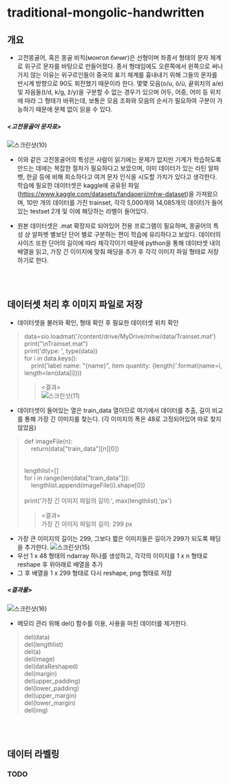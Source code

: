 # traditional-mongolic-handwritten

## 개요

* 고전몽골어, 혹은 몽골 비칙(монгол бичиг)은 선형이며 좌종서 형태의 문자 체계로 위구르 문자를 바탕으로 만들어졌다. 종서 형태임에도 오른쪽에서 왼쪽으로 써나가지 않는 이유는 위구르인들이 중국의 표기 체계를 흉내내기 위해 그들의 문자를 반시계 방향으로 90도 회전했기 때문이라 한다. 몇몇 모음(o/u, ö/ü, 끝위치의 a/e) 및 자음들(t/d, k/ɡ, ž/y)을 구분할 수 없는 경우가 있으며 어두, 어중, 어미 등 위치에 따라 그 형태가 바뀌는데, 보통은 모음 조화와 모음의 순서가 필요하여 구분이 가능하기 때문에 문제 없이 읽을 수 있다. 

##### <고전몽골어 문자표>
![스크린샷(10)](https://user-images.githubusercontent.com/101073973/204441403-a9382958-93e1-483a-b41d-9c212a5de501.png)


* 이와 같은 고전몽골어의 특성은 사람이 읽기에는 문제가 없지만 기계가 학습하도록 만드는 데에는 복잡한 절차가 필요하다고 보았으며, 이미 데이터가 있는 라틴 알파벳, 한글 등에 비해 희소하다고 여겨 문자 인식을 시도할 가치가 있다고 생각한다. 학습에 필요한 데이터셋은 kaggle에 공유된 파일(https://www.kaggle.com/datasets/fandaoerji/mhw-dataset)을 가져왔으며, 10만 개의 데이터를 가진 trainset, 각각 5,000개와 14,085개의 데이터가 들어있는 testset 2개 및 이에 해당하는 라벨이 들어있다.  

* 원본 데이터셋은 .mat 확장자로 되어있어 전용 프로그램이 필요하며, 몽골어의 특성 상 알파벳 별보단 단어 별로 구분하는 편이 학습에 유리하다고 보았다. 데이터의 사이즈 또한 단어의 길이에 따라 제각각이기 때문에 python을 통해 데이터셋 내의 배열을 읽고, 가장 긴 이미지에 맞춰 패딩을 추가 후 각각 이미지 파일 형태로 저장하기로 한다.
<br>
<br>

## 데이터셋 처리 후 이미지 파일로 저장

* 데이터셋을 불러와 확인, 형태 확인 후 필요한 데이터셋 위치 확인
> data=sio.loadmat('/content/drive/MyDrive/mhw/data/Trainset.mat')<br>
> print("\nTrainset.mat")<br>
> print('dtype: ', type(data))<br>
> for i in data.keys():<br>
> &nbsp;&nbsp;&nbsp;&nbsp;print('label name: "{name}", item quantity: {length}'.format(name=i, length=len(data[i])))<br>
>> <결과><br>
>>![스크린샷(11)](https://user-images.githubusercontent.com/101073973/204452058-d74170c1-c720-49a1-b04c-6f0898b32355.png)

* 데이터셋이 들어있는 열은 train_data 열이므로 여기에서 데이터를 추출, 길이 비교를 통해 가장 긴 이미지를 찾는다. (각 이미지의 폭은 48로 고정되어있어 따로 찾지 않았음)
> def imageFile(n):<br>
> &nbsp;&nbsp;&nbsp;&nbsp;return(data["train_data"][n][0])<br>
> <br>    
> lengthlist=[]<br>
> for i in range(len(data["train_data"])):<br>
> &nbsp;&nbsp;&nbsp;&nbsp;lengthlist.append(imageFile(i).shape[0])<br>
><br>
> print('가장 긴 이미지 파일의 길이:', max(lengthlist),'px')<br>
>> <결과><br>
>> 가장 긴 이미지 파일의 길이: 299 px<br>

* 가장 큰 이미지의 길이는 299, 그보다 짧은 이미지들은 길이가 299가 되도록 패딩을 추가한다.
![스크린샷(15)](https://user-images.githubusercontent.com/101073973/204447974-632a8e4c-6696-4780-81dd-72ee2c7745e7.png)
* 우선 1 x 48 형태의 ndarray 하나를 생성하고, 각각의 이미지를 1 x n 형태로 reshape 후 위아래로 배열을 추가
* 그 후 배열을 1 x 299 형태로 다시 reshape, png 형태로 저장

##### <결과물>
![스크린샷(16)](https://user-images.githubusercontent.com/101073973/204449409-bcab6d6e-d454-49fa-9d75-f317bae635d1.png)

* 메모리 관리 위해 del() 함수를 이용, 사용을 마친 데이터를 제거한다.
> del(data)<br>
> del(lengthlist)<br>
> del(a)<br>
> del(image)<br>
> del(dataReshaped)<br>
> del(margin)<br>
> del(upper_padding)<br>
> del(lower_padding)<br>
> del(upper_margin)<br>
> del(lower_margin)<br>
> del(img)
<br>
<br>

## 데이터 라벨링
### TODO

